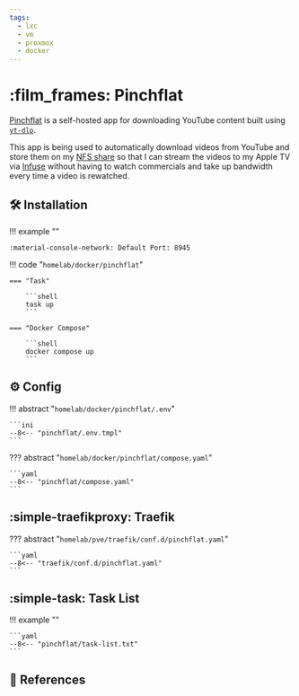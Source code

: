 ```yaml
---
tags:
  - lxc
  - vm
  - proxmox
  - docker
---
```

# :film_frames: Pinchflat

[Pinchflat][1] is a self-hosted app for downloading YouTube content built using [`yt-dlp`][2].

This app is being used to automatically download videos from YouTube and store them on my [NFS share][4] so that I can stream the videos to my Apple TV via [Infuse][3] without having to watch commercials and take up bandwidth every time a video is rewatched.

## :hammer_and_wrench: Installation

!!! example ""

    :material-console-network: Default Port: 8945

!!! code "`homelab/docker/pinchflat`"

    === "Task"

        ```shell
        task up
        ```

    === "Docker Compose"

        ```shell
        docker compose up
        ```

## :gear: Config

!!! abstract "`homelab/docker/pinchflat/.env`"

    ```ini
    --8<-- "pinchflat/.env.tmpl"
    ```

??? abstract "`homelab/docker/pinchflat/compose.yaml`"

    ```yaml
    --8<-- "pinchflat/compose.yaml"
    ```

## :simple-traefikproxy: Traefik

??? abstract "`homelab/pve/traefik/conf.d/pinchflat.yaml`"

    ```yaml
    --8<-- "traefik/conf.d/pinchflat.yaml"
    ```

## :simple-task: Task List

!!! example ""

    ```yaml
    --8<-- "pinchflat/task-list.txt"
    ```

## :link: References

[1]: <https://github.com/kieraneglin/pinchflat>
[2]: <https://github.com/yt-dlp/yt-dlp>
[3]: <https://firecore.com/infuse>
[4]: <./openmediavault.md>
